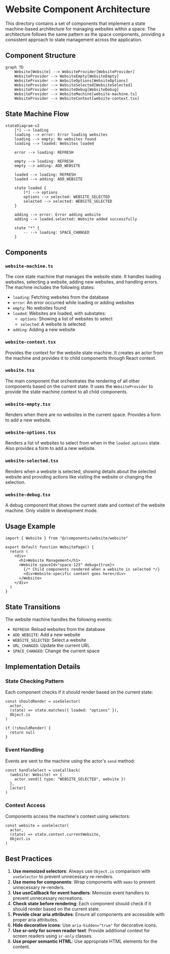 # Website Component Architecture

This directory contains a set of components that implement a state machine-based architecture for managing websites within a space. The architecture follows the same pattern as the space components, providing a consistent approach to state management across the application.

## Component Structure

```mermaid
graph TD
    Website[Website] --> WebsiteProvider[WebsiteProvider]
    WebsiteProvider --> WebsiteEmpty[WebsiteEmpty]
    WebsiteProvider --> WebsiteOptions[WebsiteOptions]
    WebsiteProvider --> WebsiteSelected[WebsiteSelected]
    WebsiteProvider --> WebsiteDebug[WebsiteDebug]
    WebsiteProvider --> WebsiteMachine[website-machine.ts]
    WebsiteProvider --> WebsiteContext[website-context.tsx]
```

## State Machine Flow

```mermaid
stateDiagram-v2
    [*] --> loading
    loading --> error: Error loading websites
    loading --> empty: No websites found
    loading --> loaded: Websites loaded

    error --> loading: REFRESH

    empty --> loading: REFRESH
    empty --> adding: ADD_WEBSITE

    loaded --> loading: REFRESH
    loaded --> adding: ADD_WEBSITE

    state loaded {
        [*] --> options
        options --> selected: WEBSITE_SELECTED
        selected --> selected: WEBSITE_SELECTED
    }

    adding --> error: Error adding website
    adding --> loaded.selected: Website added successfully

    state "*" {
        -- --> loading: SPACE_CHANGED
    }
```

## Components

### `website-machine.ts`

The core state machine that manages the website state. It handles loading websites, selecting a website, adding new websites, and handling errors. The machine includes the following states:

- `loading`: Fetching websites from the database
- `error`: An error occurred while loading or adding websites
- `empty`: No websites found
- `loaded`: Websites are loaded, with substates:
  - `options`: Showing a list of websites to select
  - `selected`: A website is selected
- `adding`: Adding a new website

### `website-context.tsx`

Provides the context for the website state machine. It creates an actor from the machine and provides it to child components through React context.

### `website.tsx`

The main component that orchestrates the rendering of all other components based on the current state. It uses the `WebsiteProvider` to provide the state machine context to all child components.

### `website-empty.tsx`

Renders when there are no websites in the current space. Provides a form to add a new website.

### `website-options.tsx`

Renders a list of websites to select from when in the `loaded.options` state. Also provides a form to add a new website.

### `website-selected.tsx`

Renders when a website is selected, showing details about the selected website and providing actions like visiting the website or changing the selection.

### `website-debug.tsx`

A debug component that shows the current state and context of the website machine. Only visible in development mode.

## Usage Example

```tsx
import { Website } from "@/components/website/website"

export default function WebsitePage() {
  return (
    <div>
      <h1>Website Management</h1>
      <Website spaceId="space-123" debug={true}>
        {/* Child components rendered when a website is selected */}
        <div>Website-specific content goes here</div>
      </Website>
    </div>
  )
}
```

## State Transitions

The website machine handles the following events:

- `REFRESH`: Reload websites from the database
- `ADD_WEBSITE`: Add a new website
- `WEBSITE_SELECTED`: Select a website
- `URL_CHANGED`: Update the current URL
- `SPACE_CHANGED`: Change the current space

## Implementation Details

### State Checking Pattern

Each component checks if it should render based on the current state:

```tsx
const shouldRender = useSelector(
  actor,
  (state) => state.matches({ loaded: "options" }),
  Object.is
)

if (!shouldRender) {
  return null
}
```

### Event Handling

Events are sent to the machine using the actor's `send` method:

```tsx
const handleSelect = useCallback(
  (website: Website) => {
    actor.send({ type: "WEBSITE_SELECTED", website })
  },
  [actor]
)
```

### Context Access

Components access the machine's context using selectors:

```tsx
const website = useSelector(
  actor,
  (state) => state.context.currentWebsite,
  Object.is
)
```

## Best Practices

1. **Use memoized selectors**: Always use `Object.is` comparison with `useSelector` to prevent unnecessary re-renders.
2. **Use memo for components**: Wrap components with `memo` to prevent unnecessary re-renders.
3. **Use useCallback for event handlers**: Memoize event handlers to prevent unnecessary recreations.
4. **Check state before rendering**: Each component should check if it should render based on the current state.
5. **Provide clear aria attributes**: Ensure all components are accessible with proper aria attributes.
6. **Hide decorative icons**: Use `aria-hidden="true"` for decorative icons.
7. **Use sr-only for screen reader text**: Provide additional context for screen readers using `sr-only` classes.
8. **Use proper semantic HTML**: Use appropriate HTML elements for the content.
